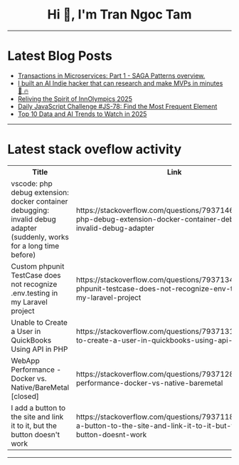<h1 align="center">Hi 👋, I'm Tran Ngoc Tam</h1>

---

# Latest Blog Posts 
<!-- BLOG-POST-LIST:START -->
- [Transactions in Microservices: Part 1 - SAGA Patterns overview.](https://dev.to/federico_bevione/transactions-in-microservices-part-1-saga-patterns-with-choreography-and-orchestration-4an9)
- [I built an AI Indie hacker that can research and make MVPs in minutes 🚀 🔥](https://dev.to/composiodev/i-built-an-ai-indie-hacker-that-can-research-and-make-mvps-in-minutes-1j8j)
- [Reliving the Spirit of InnOlympics 2025](https://dev.to/kakacomputer-media/reliving-the-spirit-of-innolympics-2025-5d0o)
- [Daily JavaScript Challenge #JS-78: Find the Most Frequent Element](https://dev.to/dpc/daily-javascript-challenge-js-78-find-the-most-frequent-element-4lma)
- [Top 10 Data and AI Trends to Watch in 2025](https://dev.to/hardiksankhla/top-10-data-and-ai-trends-to-watch-in-2025-4ih1)
<!-- BLOG-POST-LIST:END -->

---

# Latest stack oveflow activity
<table>
  <tr><th>Title</th><th>Link</th></tr>
  <!-- STACKOVERFLOW:START --><tr><td>vscode: php debug extension: docker container debugging: invalid debug adapter &lpar;suddenly, works for a long time before&rpar;</td><td>https://stackoverflow.com/questions/79371460/vscode-php-debug-extension-docker-container-debugging-invalid-debug-adapter</td></tr><tr><td>Custom phpunit TestCase does not recognize .env.testing in my Laravel project</td><td>https://stackoverflow.com/questions/79371341/custom-phpunit-testcase-does-not-recognize-env-testing-in-my-laravel-project</td></tr><tr><td>Unable to Create a User in QuickBooks Using API in PHP</td><td>https://stackoverflow.com/questions/79371314/unable-to-create-a-user-in-quickbooks-using-api-in-php</td></tr><tr><td>WebApp Performance - Docker vs. Native/BareMetal [closed]</td><td>https://stackoverflow.com/questions/79371287/webapp-performance-docker-vs-native-baremetal</td></tr><tr><td>I add a button to the site and link it to it, but the button doesn&#39;t work</td><td>https://stackoverflow.com/questions/79371185/i-add-a-button-to-the-site-and-link-it-to-it-but-the-button-doesnt-work</td></tr><!-- STACKOVERFLOW:END -->
</table>

---


